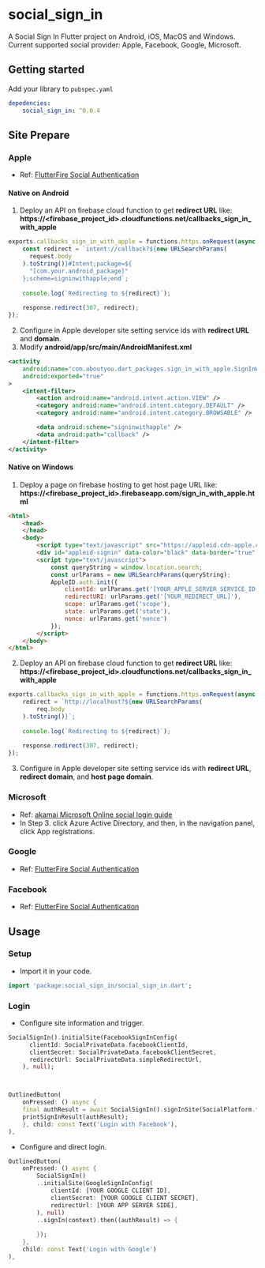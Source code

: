 # social_sign_in

A Social Sign In Flutter project on Android, iOS, MacOS and Windows.
Current supported social provider: 
   Apple, Facebook, Google, Microsoft.

## Getting started

Add your library to `pubspec.yaml`
```yaml
depedencies:
    social_sign_in: ^0.0.4
```
## Site Prepare
### Apple
* Ref: [FlutterFire Social Authentication](https://firebase.flutter.dev/docs/auth/social/#apple)

#### Native on Android
1. Deploy an API on firebase cloud function to get **redirect URL** like: \
   **https://<firebase_project_id>.cloudfunctions.net/callbacks_sign_in_with_apple**
```js
exports.callbacks_sign_in_with_apple = functions.https.onRequest(async (request, response) => {
    const redirect = `intent://callback?${new URLSearchParams(
      request.body
    ).toString()}#Intent;package=${
      "[com.your.android_package]"
    };scheme=signinwithapple;end`;
  
    console.log(`Redirecting to ${redirect}`);
  
    response.redirect(307, redirect);
});
```
2. Configure in Apple developer site setting service ids with **redirect URL** and **domain**.
3. Modify **android/app/src/main/AndroidManifest.xml** 
```xml
<activity
    android:name="com.aboutyou.dart_packages.sign_in_with_apple.SignInWithAppleCallback"
    android:exported="true"
>
    <intent-filter>
        <action android:name="android.intent.action.VIEW" />
        <category android:name="android.intent.category.DEFAULT" />
        <category android:name="android.intent.category.BROWSABLE" />

        <data android:scheme="signinwithapple" />
        <data android:path="callback" />
    </intent-filter>
</activity>
```

#### Native on Windows
1. Deploy a page on firebase hosting to get host page URL like: \
   **https://<firebase_project_id>.firebaseapp.com/sign_in_with_apple.html**
```html
<html>
    <head>
    </head>
    <body>
        <script type="text/javascript" src="https://appleid.cdn-apple.com/appleauth/static/jsapi/appleid/1/en_US/appleid.auth.js"></script>
        <div id="appleid-signin" data-color="black" data-border="true" data-type="sign in"></div>
        <script type="text/javascript">
            const queryString = window.location.search;
            const urlParams = new URLSearchParams(queryString);
            AppleID.auth.init({
                clientId: urlParams.get('[YOUR_APPLE_SERVER_SERVICE_ID]'),
                redirectURI: urlParams.get('[YOUR_REDIRECT_URL]'),
                scope: urlParams.get('scope'),
                state: urlParams.get('state'),
                nonce: urlParams.get('nonce')
            });
        </script>
    </body>
</html>
```
2. Deploy an API on firebase cloud function to get **redirect URL** like: \
   **https://<firebase_project_id>.cloudfunctions.net/callbacks_sign_in_with_apple**
```js
exports.callbacks_sign_in_with_apple = functions.https.onRequest(async (request, response) => {
    redirect = `http://localhost?${new URLSearchParams(
        req.body
    ).toString()}`;
  
    console.log(`Redirecting to ${redirect}`);
  
    response.redirect(307, redirect);
});
```
3. Configure in Apple developer site setting service ids with **redirect URL**, **redirect domain**, and **host page domain**.


### Microsoft
* Ref: [akamai Microsoft Online social login guide](https://techdocs.akamai.com/identity-cloud/docs/the-microsoft-online-social-configuration-guide)
* In Step 3. click Azure Active Directory, and then, in the navigation panel, click App registrations.

### Google
* Ref: [FlutterFire Social Authentication](https://firebase.flutter.dev/docs/auth/social/#google)

### Facebook
* Ref: [FlutterFire Social Authentication](https://firebase.flutter.dev/docs/auth/social/#google)



## Usage
### Setup
* Import it in your code.
```dart
import 'package:social_sign_in/social_sign_in.dart';
```

### Login
* Configure site information and trigger.
```dart
SocialSignIn().initialSite(FacebookSignInConfig(
      clientId: SocialPrivateData.facebookClientId,
      clientSecret: SocialPrivateData.facebookClientSecret,
      redirectUrl: SocialPrivateData.simpleRedirectUrl,
    ), null);



OutlinedButton(
    onPressed: () async {
	final authResult = await SocialSignIn().signInSite(SocialPlatform.facebook, context);
	printSignInResult(authResult);
    }, child: const Text('Login with Facebook'),
),

```
* Configure and direct login. 
```dart
OutlinedButton(
    onPressed: () async {
        SocialSignIn()
        ..initialSite(GoogleSignInConfig(
            clientId: [YOUR GOOGLE CLIENT ID],
            clientSecret: [YOUR GOOGLE CLIENT SECRET],
            redirectUrl: [YOUR APP SERVER SIDE],
        ), null)
        ..signIn(context).then((authResult) => {
            
        });
    },
    child: const Text('Login with Google')
),
```
